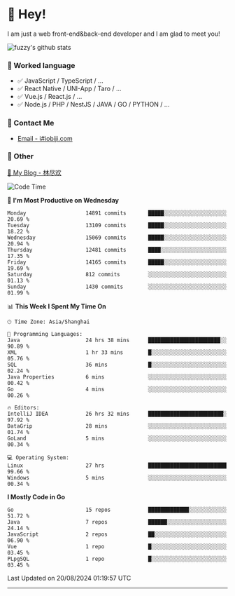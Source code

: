# 👋 Hey!

I am just a web front-end&back-end developer and I am glad to meet you!

![fuzzy's github stats](https://github-readme-stats.vercel.app/api?username=JaydenForYou&&show_icons=true&&title_color=1abc9c&&icon_color=1abc9c)


### 📝 Worked language

- ✅ JavaScript / TypeScript / ...
- ✅ React Native / UNI-App / Taro / ...
- ✅ Vue.js / React.js / ...
- ✅ Node.js / PHP / NestJS / JAVA / GO / PYTHON / ...

### 📮 Contact Me

- [Email - i#iobiji.com](mailto:i@iobiji.com)


### 🤪 Other

[📌 My Blog - 林尽欢](https://iobiji.com)

<!--START_SECTION:waka-->
![Code Time](http://img.shields.io/badge/Code%20Time-961%20hrs%2011%20mins-blue)

📅 **I'm Most Productive on Wednesday** 

```text
Monday                   14891 commits       █████░░░░░░░░░░░░░░░░░░░░   20.69 % 
Tuesday                  13109 commits       █████░░░░░░░░░░░░░░░░░░░░   18.22 % 
Wednesday                15069 commits       █████░░░░░░░░░░░░░░░░░░░░   20.94 % 
Thursday                 12481 commits       ████░░░░░░░░░░░░░░░░░░░░░   17.35 % 
Friday                   14165 commits       █████░░░░░░░░░░░░░░░░░░░░   19.69 % 
Saturday                 812 commits         ░░░░░░░░░░░░░░░░░░░░░░░░░   01.13 % 
Sunday                   1430 commits        ░░░░░░░░░░░░░░░░░░░░░░░░░   01.99 % 
```


📊 **This Week I Spent My Time On** 

```text
🕑︎ Time Zone: Asia/Shanghai

💬 Programming Languages: 
Java                     24 hrs 38 mins      ███████████████████████░░   90.89 % 
XML                      1 hr 33 mins        █░░░░░░░░░░░░░░░░░░░░░░░░   05.76 % 
SQL                      36 mins             █░░░░░░░░░░░░░░░░░░░░░░░░   02.24 % 
Java Properties          6 mins              ░░░░░░░░░░░░░░░░░░░░░░░░░   00.42 % 
Go                       4 mins              ░░░░░░░░░░░░░░░░░░░░░░░░░   00.26 % 

🔥 Editors: 
IntelliJ IDEA            26 hrs 32 mins      ████████████████████████░   97.92 % 
DataGrip                 28 mins             ░░░░░░░░░░░░░░░░░░░░░░░░░   01.74 % 
GoLand                   5 mins              ░░░░░░░░░░░░░░░░░░░░░░░░░   00.34 % 

💻 Operating System: 
Linux                    27 hrs              █████████████████████████   99.66 % 
Windows                  5 mins              ░░░░░░░░░░░░░░░░░░░░░░░░░   00.34 % 
```

**I Mostly Code in Go** 

```text
Go                       15 repos            █████████████░░░░░░░░░░░░   51.72 % 
Java                     7 repos             ██████░░░░░░░░░░░░░░░░░░░   24.14 % 
JavaScript               2 repos             ██░░░░░░░░░░░░░░░░░░░░░░░   06.90 % 
Vue                      1 repo              █░░░░░░░░░░░░░░░░░░░░░░░░   03.45 % 
PLpgSQL                  1 repo              █░░░░░░░░░░░░░░░░░░░░░░░░   03.45 % 
```




 Last Updated on 20/08/2024 01:19:57 UTC
<!--END_SECTION:waka-->
---
